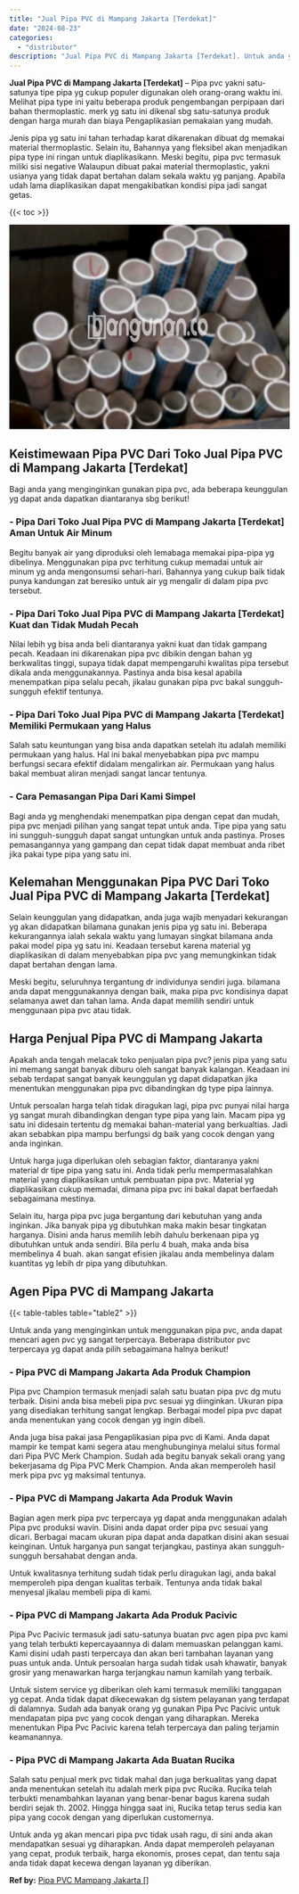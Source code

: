 ```yaml
---
title: "Jual Pipa PVC di Mampang Jakarta [Terdekat]"
date: "2024-08-23"
categories: 
  - "distributor"
description: "Jual Pipa PVC di Mampang Jakarta [Terdekat]. Untuk anda yg akan mencari pipa pvc tidak usah ragu, di sini anda akan mendapatkan sesuai yg diharapkan. Anda da..."
---
```


**Jual Pipa PVC di Mampang Jakarta \[Terdekat\]** – Pipa pvc yakni satu-satunya tipe pipa yg cukup populer digunakan oleh orang-orang waktu ini. Melihat pipa type ini yaitu beberapa produk pengembangan perpipaan dari bahan thermoplastic. merk yg satu ini dikenal sbg satu-satunya produk dengan harga murah dan biaya Pengaplikasian pemakaian yang mudah.

Jenis pipa yg satu ini tahan terhadap karat dikarenakan dibuat dg memakai material thermoplastic. Selain itu, Bahannya yang fleksibel akan menjadikan pipa type ini ringan untuk diaplikasikann. Meski begitu, pipa pvc termasuk miliki sisi negative Walaupun dibuat pakai material thermoplastic, yakni usianya yang tidak dapat bertahan dalam sekala waktu yg panjang. Apabila udah lama diaplikasikan dapat mengakibatkan kondisi pipa jadi sangat getas.

{{< toc >}}

![Jual Pipa PVC di Mampang Jakarta [Terdekat]](/images/jaul-pipa-pvc-12.png)

## Keistimewaan Pipa PVC Dari Toko Jual Pipa PVC di Mampang Jakarta \[Terdekat\]

Bagi anda yang menginginkan gunakan pipa pvc, ada beberapa keunggulan yg dapat anda dapatkan diantaranya sbg berikut!

### \- Pipa Dari Toko Jual Pipa PVC di Mampang Jakarta \[Terdekat\] Aman Untuk Air Minum

Begitu banyak air yang diproduksi oleh lemabaga memakai pipa-pipa yg dibelinya. Menggunakan pipa pvc terhitung cukup memadai untuk air minum yg anda mengonsumsi sehari-hari. Bahannya yang cukup baik tidak punya kandungan zat beresiko untuk air yg mengalir di dalam pipa pvc tersebut.

### \- Pipa Dari Toko Jual Pipa PVC di Mampang Jakarta \[Terdekat\] Kuat dan Tidak Mudah Pecah

Nilai lebih yg bisa anda beli diantaranya yakni kuat dan tidak gampang pecah. Keadaan ini dikarenakan pipa pvc dibikin dengan bahan yg berkwalitas tinggi, supaya tidak dapat mempengaruhi kwalitas pipa tersebut dikala anda menggunakannya. Pastinya anda bisa kesal apabila menempatkan pipa selalu pecah, jikalau gunakan pipa pvc bakal sungguh-sungguh efektif tentunya.

### \- Pipa Dari Toko Jual Pipa PVC di Mampang Jakarta \[Terdekat\] Memiliki Permukaan yang Halus

Salah satu keuntungan yang bisa anda dapatkan setelah itu adalah memiliki permukaan yang halus. Hal ini bakal menyebabkan pipa pvc mampu berfungsi secara efektif didalam mengalirkan air. Permukaan yang halus bakal membuat aliran menjadi sangat lancar tentunya.

### \- Cara Pemasangan Pipa Dari Kami Simpel

Bagi anda yg menghendaki menempatkan pipa dengan cepat dan mudah, pipa pvc menjadi pilihan yang sangat tepat untuk anda. Tipe pipa yang satu ini sungguh-sungguh dapat sangat untungkan untuk anda pastinya. Proses pemasangannya yang gampang dan cepat tidak dapat membuat anda ribet jika pakai type pipa yang satu ini.

## Kelemahan Menggunakan Pipa PVC Dari Toko Jual Pipa PVC di Mampang Jakarta \[Terdekat\]

Selain keunggulan yang didapatkan, anda juga wajib menyadari kekurangan yg akan didapatkan bilamana gunakan jenis pipa yg satu ini. Beberapa kekurangannya ialah sekala waktu yang lumayan singkat bilamana anda pakai model pipa yg satu ini. Keadaan tersebut karena material yg diaplikasikan di dalam menyebabkan pipa pvc yang memungkinkan tidak dapat bertahan dengan lama.

Meski begitu, seluruhnya tergantung dr individunya sendiri juga. bilamana anda dapat menggunakannya dengan baik, maka pipa pvc kondisinya dapat selamanya awet dan tahan lama. Anda dapat memilih sendiri untuk menggunaan pipa pvc atau tidak.

## Harga Penjual Pipa PVC di Mampang Jakarta

Apakah anda tengah melacak toko penjualan pipa pvc? jenis pipa yang satu ini memang sangat banyak diburu oleh sangat banyak kalangan. Keadaan ini sebab terdapat sangat banyak keunggulan yg dapat didapatkan jika menentukan menggunakan pipa pvc dibandingkan dg type pipa lainnya.

Untuk persoalan harga telah tidak diragukan lagi, pipa pvc punyai nilai harga yg sangat murah dibandingkan dengan type pipa yang lain. Macam pipa yg satu ini didesain tertentu dg memakai bahan-material yang berkualtias. Jadi akan sebabkan pipa mampu berfungsi dg baik yang cocok dengan yang anda inginkan.

Untuk harga juga diperlukan oleh sebagian faktor, diantaranya yakni material dr tipe pipa yang satu ini. Anda tidak perlu mempermasalahkan material yang diaplikasikan untuk pembuatan pipa pvc. Material yg diaplikasikan cukup memadai, dimana pipa pvc ini bakal dapat berfaedah sebagaimana mestinya.

Selain itu, harga pipa pvc juga bergantung dari kebutuhan yang anda inginkan. Jika banyak pipa yg dibutuhkan maka makin besar tingkatan harganya. Disini anda harus memilih lebih dahulu berkenaan pipa yg dibutuhkan untuk anda sendiri. Bila perlu 4 buah, maka anda bisa membelinya 4 buah. akan sangat efisien jikalau anda membelinya dalam kuantitas yg lebih dr pipa yang dibutuhkan.

## Agen Pipa PVC di Mampang Jakarta

{{< table-tables table="table2" >}}

Untuk anda yang menginginkan untuk menggunakan pipa pvc, anda dapat mencari agen pvc yg sangat terpercaya. Beberapa distributor pvc terpercaya yg dapat anda pilih sebagaimana halnya berikut!

### \- Pipa PVC di Mampang Jakarta Ada Produk Champion

Pipa pvc Champion termasuk menjadi salah satu buatan pipa pvc dg mutu terbaik. Disini anda bisa mebeli pipa pvc sesuai yg diinginkan. Ukuran pipa yang disediakan terhitung sangat lengkap. Berbagai model pipa pvc dapat anda menentukan yang cocok dengan yg ingin dibeli.

Anda juga bisa pakai jasa Pengaplikasian pipa pvc di Kami. Anda dapat mampir ke tempat kami segera atau menghubunginya melalui situs formal dari Pipa PVC Merk Champion. Sudah ada begitu banyak sekali orang yang bekerjasama dg Pipa PVC Merk Champion. Anda akan memperoleh hasil merk pipa pvc yg maksimal tentunya.

### \- Pipa PVC di Mampang Jakarta Ada Produk Wavin

Bagian agen merk pipa pvc terpercaya yg dapat anda menggunakan adalah Pipa pvc produksi wavin. Disini anda dapat order pipa pvc sesuai yang dicari. Berbagai macam ukuran pipa dapat anda dapatkan disini akan sesuai keinginan. Untuk harganya pun sangat terjangkau, pastinya akan sungguh-sungguh bersahabat dengan anda.

Untuk kwalitasnya terhitung sudah tidak perlu diragukan lagi, anda bakal memperoleh pipa dengan kualitas terbaik. Tentunya anda tidak bakal menyesal jikalau membeli pipa di kami.

### \- Pipa PVC di Mampang Jakarta Ada Produk Pacivic

Pipa Pvc Pacivic termasuk jadi satu-satunya buatan pvc agen pipa pvc kami yang telah terbukti kepercayaannya di dalam memuaskan pelanggan kami. Kami disini udah pasti terpercaya dan akan beri tambahan layanan yang puas untuk anda. Untuk persoalan harga sudah tidak usah khawatir, banyak grosir yang menawarkan harga terjangkau namun kamilah yang terbaik.

Untuk sistem service yg diberikan oleh kami termasuk memiliki tanggapan yg cepat. Anda tidak dapat dikecewakan dg sistem pelayanan yang terdapat di dalamnya. Sudah ada banyak orang yg gunakan Pipa Pvc Pacivic untuk mendapatan pipa pvc yang cocok dengan yang diharapkan. Mereka menentukan Pipa Pvc Pacivic karena telah terpercaya dan paling terjamin keamanannya.

### \- Pipa PVC di Mampang Jakarta Ada Buatan Rucika

Salah satu penjual merk pvc tidak mahal dan juga berkualitas yang dapat anda menentukan setelah itu adalah merk pipa pvc Rucika. Rucika telah terbukti menambahkan layanan yang benar-benar bagus karena sudah berdiri sejak th. 2002. Hingga hingga saat ini, Rucika tetap terus sedia kan pipa yang cocok dengan yang diperlukan customernya.

Untuk anda yg akan mencari pipa pvc tidak usah ragu, di sini anda akan mendapatkan sesuai yg diharapkan. Anda dapat memperoleh pelayanan yang cepat, produk terbaik, harga ekonomis, proses cepat, dan tentu saja anda tidak dapat kecewa dengan layanan yg diberikan.

**Ref by:** [Pipa PVC Mampang Jakarta []](https://id.wikipedia.org/wiki/Pipa)
